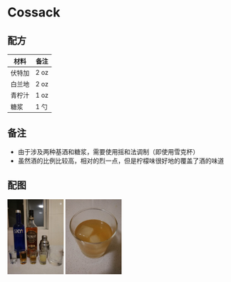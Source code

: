 # Cossack

## 配方

材料            | 备注
-------------- |----------------
伏特加          | 2 oz
白兰地          | 2 oz
青柠汁          | 1 oz
糖浆            | 1 勺

## 备注

* 由于涉及两种基酒和糖浆，需要使用摇和法调制（即使用雪克杯）
* 虽然酒的比例比较高，相对的烈一点，但是柠檬味很好地的覆盖了酒的味道

## 配图

<div style="inline-block">
<img src="1.jpeg" width=25%>
<img src="2.jpeg" width=25%>
</div>

